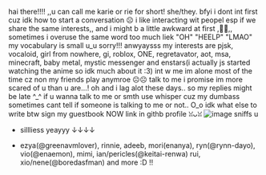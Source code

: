 hai there!!!! ,,u can call me karie or rie for short! she/they. bfyi i dont int first cuz idk how to start a conversation ☹︎ i like interacting wit peopel esp if we share the same interests,, and i might b a little awkward at first ,🙏🙏,, sometimes i overuse the same word too much liek "OH" "HEELP" "LMAO" my vocabulary is small u_u sorry!!! anwyaysss my interests are pjsk, vocaloid, girl from nowhere, gi, roblox, ONE, regretavator, aot, msa, minecraft, baby metal, mystic messenger and enstars(i actually js started watching the anime so idk much about it :3)
int w me im alone most of the time cz non my friends play anymroe ☹️☹️ talk to me i promise im more scared of u than u are…! oh and i lag alot these days.. so my replies might be late ^_^ if u wanna talk to me or smth use whisper cuz my dumbass sometimes cant tell if someone is talking to me or not.. O_o idk what else to write btw sign my guestbook NOW link in githb profile ꈍᴗꈍ
 ![image](https://github.com/KAITO-V1/KAITO-V1/assets/123318172/1331cf37-e319-4931-8c8b-bc22ea20747a)
sniffs u

- sillliess yeayyy ↓↓↓↓

- ezya(@greenavmlover), rinnie, adeeb, mori(enanya), ryn(@rynn-dayo), vio(@enaemon), mimi, ian/pericles(@keitai-renwa) rui, xio/nene(@boredasfman) and more :D !! 


